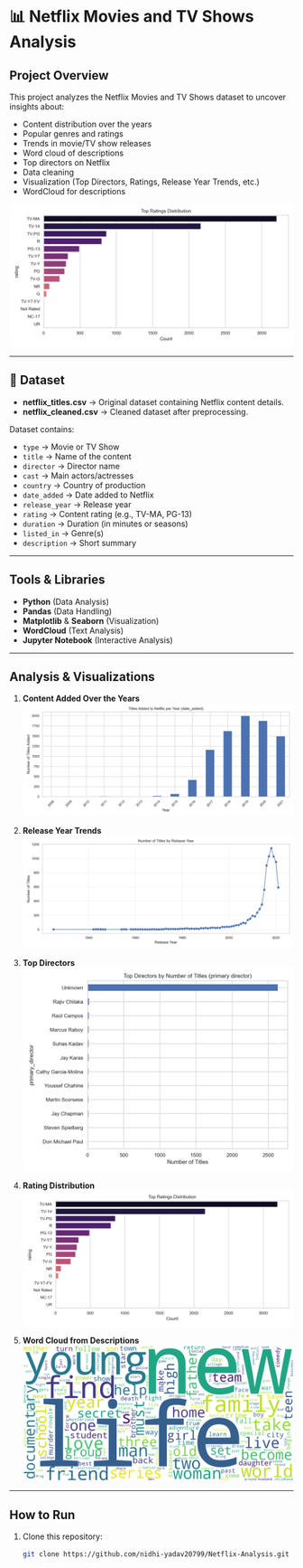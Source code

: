 # 📊 Netflix Movies and TV Shows Analysis

##  Project Overview
This project analyzes the Netflix Movies and TV Shows dataset to uncover insights about:
- Content distribution over the years
- Popular genres and ratings
- Trends in movie/TV show releases
- Word cloud of descriptions
- Top directors on Netflix
- Data cleaning
- Visualization (Top Directors, Ratings, Release Year Trends, etc.)
- WordCloud for descriptions

![Rating Distribution](images/rating_distribution.png)


---

## 📂 Dataset
- **netflix_titles.csv** → Original dataset containing Netflix content details.
- **netflix_cleaned.csv** → Cleaned dataset after preprocessing.

Dataset contains:
- `type` → Movie or TV Show  
- `title` → Name of the content  
- `director` → Director name  
- `cast` → Main actors/actresses  
- `country` → Country of production  
- `date_added` → Date added to Netflix  
- `release_year` → Release year  
- `rating` → Content rating (e.g., TV-MA, PG-13)  
- `duration` → Duration (in minutes or seasons)  
- `listed_in` → Genre(s)  
- `description` → Short summary  

---

##  Tools & Libraries
- **Python** (Data Analysis)
- **Pandas** (Data Handling)
- **Matplotlib** & **Seaborn** (Visualization)
- **WordCloud** (Text Analysis)
- **Jupyter Notebook** (Interactive Analysis)

---

##  Analysis & Visualizations
1. **Content Added Over the Years**
   ![Added by Year](images/added_by_year.png)

2. **Release Year Trends**
   ![Release Year Trend](images/release_year_trend.png)

3. **Top Directors**
   ![Top Directors](images/top_directors.png)

4. **Rating Distribution**
   ![Rating Distribution](images/rating_distribution.png)

5. **Word Cloud from Descriptions**
   ![Description Word Cloud](images/description_wordcloud.png)

---

##  How to Run
1. Clone this repository:
   ```bash
   git clone https://github.com/nidhi-yadav20799/Netflix-Analysis.git
